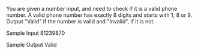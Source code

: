 You are given a number input, and need to check if it is a valid phone number.
A valid phone number has exactly 8 digits and starts with 1, 8 or 9. 
Output "Valid" if the number is valid and "Invalid", if it is not. 

Sample Input
81239870

Sample Output 
Valid
